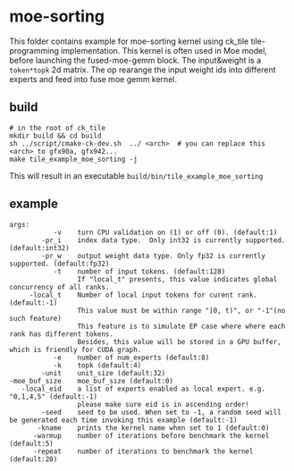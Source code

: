 # moe-sorting

This folder contains example for moe-sorting kernel using ck_tile tile-programming implementation. This kernel is often used in Moe model, before launching the fused-moe-gemm block. The input&weight is a `token*topk` 2d matrix. The op rearange the input weight ids into different experts and feed into fuse moe gemm kernel.

## build
```
# in the root of ck_tile
mkdir build && cd build
sh ../script/cmake-ck-dev.sh  ../ <arch>  # you can replace this <arch> to gfx90a, gfx942...
make tile_example_moe_sorting -j
```
This will result in an executable `build/bin/tile_example_moe_sorting`

## example
```
args:
           -v    turn CPU validation on (1) or off (0). (default:1)
        -pr_i    index data type.  Only int32 is currently supported. (default:int32)
        -pr_w    output weight data type. Only fp32 is currently supported. (default:fp32)
           -t    number of input tokens. (default:128)
                 If "local_t" presents, this value indicates global concurrency of all ranks.
     -local_t    Number of local input tokens for curent rank. (default:-1)
                 This value must be within range "[0, t)", or "-1"(no such feature)
                 This feature is to simulate EP case where where each rank has different tokens.
                 Besides, this value will be stored in a GPU buffer, which is friendly for CUDA graph.
           -e    number of num_experts (default:8)
           -k    topk (default:4)
        -unit    unit_size (default:32)
-moe_buf_size    moe_buf_size (default:0)
   -local_eid    a list of experts enabled as local expert. e.g. "0,1,4,5" (default:-1)
                 please make sure eid is in ascending order!
        -seed    seed to be used. When set to -1, a random seed will be generated each time invoking this example (default:-1)
       -kname    prints the kernel name when set to 1 (default:0)
      -warmup    number of iterations before benchmark the kernel (default:5)
      -repeat    number of iterations to benchmark the kernel (default:20)

```
